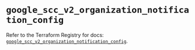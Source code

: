 # `google_scc_v2_organization_notification_config`

Refer to the Terraform Registry for docs: [`google_scc_v2_organization_notification_config`](https://registry.terraform.io/providers/hashicorp/google-beta/5.43.0/docs/resources/google_scc_v2_organization_notification_config).
